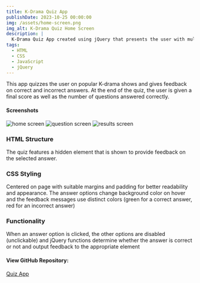 ```yaml
---
title: K-Drama Quiz App
publishDate: 2023-10-25 00:00:00
img: /assets/home-screen.png
img_alt: K-Drama Quiz Home Screen
description: |
  K-Drama Quiz App created using jQuery that presents the user with multiple choice questions and gives feedback about whether their selected answer was correct or incorrect.
tags:
  - HTML
  - CSS
  - JavaScript
  - jQuery
---
```

 
This app quizzes the user on popular K-drama shows and gives feedback on correct and incorrect answers. At the end of the quiz, the user is given a final score as well as the number of questions answered correctly.
 
#### Screenshots
 
![home screen](img/home-screen.png)
![question screen](img/question-screen.png)
![results screen](img/results-screen.png)
 

### HTML Structure
 
The quiz features a hidden element that is shown to provide feedback on the selected answer.
 
### CSS Styling
 
Centered on page with suitable margins and padding for better readability and appearance. The answer options change background color on hover and the feedback messages use distinct colors (green for a correct answer, red for an incorrect answer)
 
### Functionality
 
When an answer option is clicked, the other options are disabled (unclickable) and jQuery functions determine whether the answer is correct or not and output feedback to the appropriate element
 

#### View GitHub Repository:
<a
href="https://github.com/mkim120/k-quiz-app"
target="_blank">Quiz App</a>
